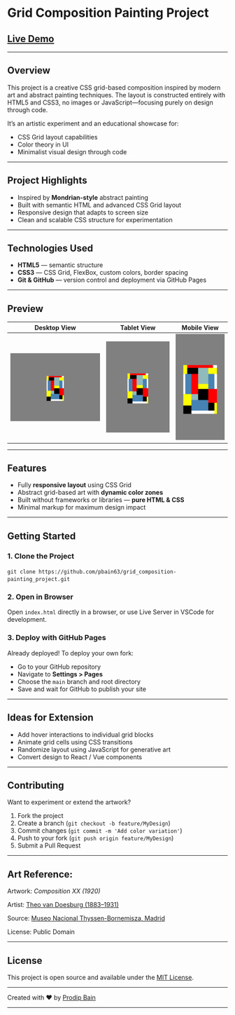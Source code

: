 # Grid Composition Painting Project

## [Live Demo](https://pbain63.github.io/grid_composition-painting_project/)

---

## Overview

This project is a creative CSS grid-based composition inspired by modern art and abstract painting techniques. The layout is constructed entirely with HTML5 and CSS3, no images or JavaScript—focusing purely on design through code.

It’s an artistic experiment and an educational showcase for:

- CSS Grid layout capabilities
- Color theory in UI
- Minimalist visual design through code

---

## Project Highlights

- Inspired by **Mondrian-style** abstract painting
- Built with semantic HTML and advanced CSS Grid layout
- Responsive design that adapts to screen size
- Clean and scalable CSS structure for experimentation

---

## Technologies Used

- **HTML5** — semantic structure
- **CSS3** — CSS Grid, FlexBox, custom colors, border spacing
- **Git & GitHub** — version control and deployment via GitHub Pages

---

## Preview

| Desktop View                                                                      | Tablet View                                                                     | Mobile View                                                                     |
| --------------------------------------------------------------------------------- | ------------------------------------------------------------------------------- | ------------------------------------------------------------------------------- |
| ![Desktop](assets/screenshots/grid-composition-painting-project_desktop-view.png) | ![Tablet](assets/screenshots/grid-composition-painting-project_tablet-view.png) | ![Mobile](assets/screenshots/grid-composition-painting-project_mobile-view.png) |

---

## Features

- Fully **responsive layout** using CSS Grid
- Abstract grid-based art with **dynamic color zones**
- Built without frameworks or libraries — **pure HTML & CSS**
- Minimal markup for maximum design impact

---

## Getting Started

### 1. Clone the Project

`git clone https://github.com/pbain63/grid_composition-painting_project.git`

### 2. Open in Browser

Open `index.html` directly in a browser, or use Live Server in VSCode for development.

### 3. Deploy with GitHub Pages

Already deployed! To deploy your own fork:

- Go to your GitHub repository
- Navigate to **Settings > Pages**
- Choose the `main` branch and root directory
- Save and wait for GitHub to publish your site

---

## Ideas for Extension

- Add hover interactions to individual grid blocks
- Animate grid cells using CSS transitions
- Randomize layout using JavaScript for generative art
- Convert design to React / Vue components

---

## Contributing

Want to experiment or extend the artwork?

1. Fork the project
2. Create a branch (`git checkout -b feature/MyDesign`)
3. Commit changes (`git commit -m 'Add color variation'`)
4. Push to your fork (`git push origin feature/MyDesign`)
5. Submit a Pull Request

---

## Art Reference:

<!-- https://www.museothyssen.org/en/collection/artists/doesburg-theo-van/composition-xx -->

Artwork: _Composition XX (1920)_

Artist: [Theo van Doesburg (1883–1931)](https://en.wikipedia.org/wiki/Theo_van_Doesburg)

Source: [Museo Nacional Thyssen-Bornemisza, Madrid](https://www.museothyssen.org/en/collection/artists/doesburg-theo-van/composition-xx)

License: Public Domain

---

## License

This project is open source and available under the [MIT License](LICENSE).

---

Created with ❤️ by [Prodip Bain](https://github.com/pbain63)

---
